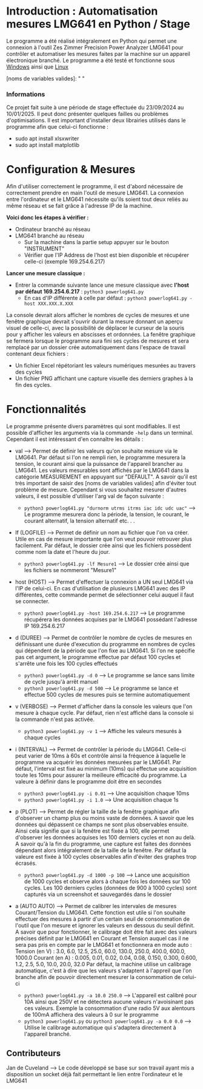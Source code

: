 # **Introduction : Automatisation mesures LMG641 en Python / Stage**
Le programme a été réalisé intégralement en Python qui permet une connexion à l'outil Zes Zimmer Precision Power Analyzer LMG641 pour contrôler et automatiser les mesures faites par la machine sur un appareil électronique branché.
Le programme a été testé et fonctionne sous [Windows] ainsi que [Linux]

[Windows]: https://www.microsoft.com/fr-fr/windows?r=1 "Windows"
[Linux]: https://www.linux.org/ "Linux"
[noms de variables valides]: " "

### **Informations**
Ce projet fait suite à une période de stage effectuée du 23/09/2024 au 10/01/2025. Il peut donc présenter quelques failles ou problèmes d'optimisations.
Il est important d'installer deux librairies utilisés dans le programme afin que celui-ci fonctionne :

- sudo apt install xlsxwriter
- sudo apt install matplotlib

# **Configuration & Mesures**

Afin d'utiliser correctement le programme, il est d'abord nécessaire de correctement prendre en main l'outil de mesure LMG641. La connexion entre l'ordinateur et le LMG641 nécessite qu'ils soient tout deux reliés au même réseau et se fait grâce à l'adresse IP de la machine.

**Voici donc les étapes à vérifier :**
- Ordinateur branché au réseau
- LMG641 branché au réseau 
    - Sur la machine dans la partie setup appuyer sur le bouton "INSTRUMENT"
    - Vérifier que l'IP Address de l'host est bien disponible et récupérer celle-ci (exemple 169.254.6.217)

**Lancer une mesure classique :**
- Entrer la commande suivante lance une mesure classique avec __l'host par défaut 169.254.6.217__ : `python3 powerlog641.py`
    - En cas d'IP différente à celle par défaut : `python3 powerlog641.py -host XXX.XXX.X.XXX`
    
La console devrait alors afficher le nombres de cycles de mesures et une fenêtre graphique devrait s'ouvrir durant la mesure donnant un aperçu visuel de celle-ci, avec la possibilité de déplacer le curseur de la souris pour y afficher les valeurs en abscisses et ordonnées. La fenêtre graphique se fermera lorsque le programme aura fini ses cycles de mesures et sera remplacé par un dossier crée automatiquement dans l'espace de travail contenant deux fichiers :
- Un fichier Excel répétoriant les valeurs numériques mesurées au travers des cycles
- Un fichier PNG affichant une capture visuelle des derniers graphes à la fin des cycles.

# **Fonctionnalités**
Le programme présente divers paramètres qui sont modifiables. Il est possible d'afficher les arguments via la commande `-help` dans un terminal. Cependant il est intéressant d'en connaître les détails :

- val --> Permet de définir les valeurs qu'on souhaite mesure via le LMG641. Par défaut si l'on ne rempli rien, le programme mesurera la tension, le courant ainsi que la puissance de l'appareil brancher au LMG641. Les valeurs mesurables sont affichés par le LMG641 dans la catégorie MEASUREMENT en appuyant sur "DEFAULT". A savoir qu'il est très important de saisir des [noms de variables valides] afin d'éviter tout problème de mesure. 
Cependant si vous souhaitez mesurer d'autres valeurs, il est possible d'utiliser l'arg val de façon suivante :
    - `python3 powerlog641.py "durnorm utrms itrms iac idc udc uac"` --> Le programme mesurera donc la période, la tension, le courant, le courant alternatif, la tension alternatif etc. . .


- lf (LOGFILE) --> Permet de définir un nom au fichier que l'on va créer. Utile en cas de mesure importante que l'on veut pouvoir retrouver plus facilement. Par défaut, le dossier crée ainsi que les fichiers possèdent comme nom la date et l'heure du jour.
    - `python3 powerlog641.py -lf Mesure1` --> Le dossier crée ainsi que les fichiers se nommeront "Mesure1"

- host (HOST) --> Permet d'effectuer la connexion a UN seul LMG641 via l'IP de celui-ci. En cas d'utilisation de plusieurs LMG641 avec des IP différentes, cette commande permet de sélectionner celui auquel il faut se connecter.
    - `python3 powerlog641.py -host 169.254.6.217` --> Le programme récupérera les données acquises par le LMG641 possédant l'adresse IP 169.254.6.217

- d (DUREE) --> Permet de contrôler le nombre de cycles de mesures en définissant une durée d'execution du programme en nombres de cycles qui dépendent de la période que l'on fixe au LMG641. Si l'on ne spécifie pas cet argument, le programme effectue par défaut 100 cycles et s'arrête une fois les 100 cycles effectués
    - `python3 powerlog641.py -d 0` --> Le programme se lance sans limite de cycle jusqu'à arrêt manuel
    - `python3 powerlog641.py -d 500` --> Le programme se lance et effectue 500 cycles de mesures puis se termine automatiquement

- v (VERBOSE) --> Permet d'afficher dans la console les valeurs que l'on mesure à chaque cycle. Par défaut, rien n'est affiché dans la console si la commande n'est pas activée.
    - `python3 powerlog641.py -v 1` --> Affiche les valeurs mesurés à chaque cycles

- i (INTERVAL) --> Permet de contrôler la période du LMG641. Celle-ci peut varier de 10ms à 60s et contrôle ainsi la fréquence à laquelle le programme va acquérir les données mesurées par le LMG641. Par défaut, l'interval est fixé au minimum (10ms) qui effectue une acquisition toute les 10ms pour assurer la meilleure efficacité du programme. La valeure à définir dans le programme doit être en secondes
    - `python3 powerlog641.py -i 0.01` --> Une acquisition chaque 10ms
    - `python3 powerlog641.py -i 1.0` --> Une acquisition chaque 1s

- p (PLOT) --> Permet de régler la taille de la fenêtre graphique afin d'observer un champ plus ou moins vaste de données. A savoir que les données qui dépassent ce champs ne sont plus observables ensuite. Ainsi cela signifie que si la fenêtre est fixée à 100, elle permet d'observer les données acquises les 100 derniers cycles et non au delà. A savoir qu'à la fin du programme, une capture est faites des données dépendant alors intégralement de la taille de la fenêtre. Par défaut la valeure est fixée à 100 cycles observables afin d'éviter des graphes trop écrasés.
    - `python3 powerlog641.py -d 1000 -p 100` --> Lance une acquisition de 1000 cycles et observe alors à chaque fois les données sur 100 cycles. Les 100 derniers cycles (données de 900 à 1000 cycles) sont capturés via un screenshot et sauvegardés dans le dossier

- a (AUTO AUTO) --> Permet de calibrer les intervales de mesures Courant/Tension du LMG641. Cette fonction est utile si l'on souhaite effectuer des mesures à partir d'un certain seuil de consommation de l'outil que l'on mesure et ignorer les valeurs en dessous du seuil définit. A savoir que pour fonctionner, le calibrage doit être fait avec des valeurs précises définit par le LMG641 en Courant et Tension auquel cas il ne sera pas pris en compte par le LMG641 et fonctionnera en mode auto :
Tension (en V) : 3.0, 6.0, 12.5, 25.0, 60.0, 130.0, 250.0, 400.0, 600.0, 1000.0
Courant (en A) : 0.005, 0.01, 0.02, 0.04, 0.08, 0.150, 0.300, 0.600, 1.2, 2.5, 5.0, 10.0, 20.0, 32.0
Par défaut, la machine utilise un calibrage automatique, c'est à dire que les valeurs s'adaptent à l'appreil que l'on branche afin de pouvoir directement mesurer la consommation de celui-ci 
    - `python3 powerlog641.py -a 10.0 250.0` --> L'appareil est calibré pour 10A ainsi que 250V et ne détectera aucune valeurs n'avoisinant pas ces valeurs. Exemple la consommation d'une radio 5V aux alentours de 100mA affichera des valeurs à 0 sur le programme
    - `python3 powerlog641.py` ou `python3 powerlog641.py -a 0.0 0.0` --> Utilise le calibrage automatique qui s'adaptera directement à l'appareil branché.





## Contributeurs

Jan de Cuveland --> Le code développé se base sur son travail ayant mis a disposition un socket déjà fait permettant le lien entre l'ordinateur et le LMG641